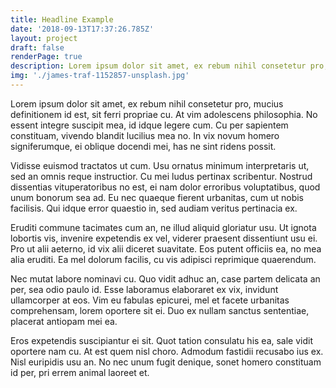 ```yaml
---
title: Headline Example
date: '2018-09-13T17:37:26.785Z'
layout: project
draft: false
renderPage: true
description: Lorem ipsum dolor sit amet, ex rebum nihil consetetur pro, mucius definitionem id est, sit ferri propriae cu.
img: './james-traf-1152857-unsplash.jpg'
---
```


Lorem ipsum dolor sit amet, ex rebum nihil consetetur pro, mucius definitionem id est, sit ferri propriae cu. At vim adolescens philosophia. No essent integre suscipit mea, id idque legere cum. Cu per sapientem constituam, vivendo blandit lucilius mea no. In vix novum homero signiferumque, ei oblique docendi mei, has ne sint ridens possit.

Vidisse euismod tractatos ut cum. Usu ornatus minimum interpretaris ut, sed an omnis reque instructior. Cu mei ludus pertinax scribentur. Nostrud dissentias vituperatoribus no est, ei nam dolor erroribus voluptatibus, quod unum bonorum sea ad. Eu nec quaeque fierent urbanitas, cum ut nobis facilisis. Qui idque error quaestio in, sed audiam veritus pertinacia ex.

Eruditi commune tacimates cum an, ne illud aliquid gloriatur usu. Ut ignota lobortis vis, invenire expetendis ex vel, viderer praesent dissentiunt usu ei. Pro ut alii aeterno, id vix alii diceret suavitate. Eos putent officiis ea, no mea alia eruditi. Ea mel dolorum facilis, cu vis adipisci reprimique quaerendum.

Nec mutat labore nominavi cu. Quo vidit adhuc an, case partem delicata an per, sea odio paulo id. Esse laboramus elaboraret ex vix, invidunt ullamcorper at eos. Vim eu fabulas epicurei, mel et facete urbanitas comprehensam, lorem oportere sit ei. Duo ex nullam sanctus sententiae, placerat antiopam mei ea.

Eros expetendis suscipiantur ei sit. Quot tation consulatu his ea, sale vidit oportere nam cu. At est quem nisl choro. Admodum fastidii recusabo ius ex. Nisl euripidis usu an. No nec unum fugit denique, sonet homero constituam id per, pri errem animal laoreet et.
